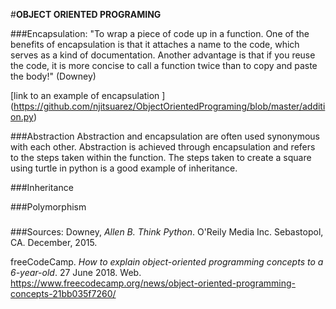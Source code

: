 #**OBJECT ORIENTED PROGRAMING**

###Encapsulation:
"To wrap a piece of code up in a function. One of the benefits
of encapsulation is that it attaches a name to the code, which serves as a kind of
documentation. Another advantage is that if you reuse the code, it is more concise to
call a function twice than to copy and paste the body!" (Downey)

[link to an example of encapsulation ] (https://github.com/njitsuarez/ObjectOrientedPrograming/blob/master/addition.py)

###Abstraction
Abstraction and encapsulation are often used synonymous with each other. 
Abstraction is achieved through encapsulation and refers to the steps taken within the function.
The steps taken to create a square using turtle in python is a good example of inheritance.


###Inheritance

###Polymorphism

###
###Sources:
Downey, _Allen B. Think Python_. O'Reily Media Inc. Sebastopol, CA. December, 2015. 

freeCodeCamp. _How to explain object-oriented programming concepts to a 6-year-old_.
27 June 2018. Web. https://www.freecodecamp.org/news/object-oriented-programming-concepts-21bb035f7260/